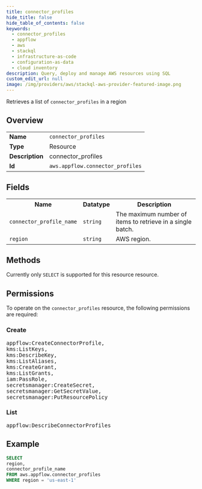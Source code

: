 ```yaml
---
title: connector_profiles
hide_title: false
hide_table_of_contents: false
keywords:
  - connector_profiles
  - appflow
  - aws
  - stackql
  - infrastructure-as-code
  - configuration-as-data
  - cloud inventory
description: Query, deploy and manage AWS resources using SQL
custom_edit_url: null
image: /img/providers/aws/stackql-aws-provider-featured-image.png
---
```

Retrieves a list of <code>connector_profiles</code> in a region

## Overview
<table><tbody>
<tr><td><b>Name</b></td><td><code>connector_profiles</code></td></tr>
<tr><td><b>Type</b></td><td>Resource</td></tr>
<tr><td><b>Description</b></td><td>connector_profiles</td></tr>
<tr><td><b>Id</b></td><td><code>aws.appflow.connector_profiles</code></td></tr>
</tbody></table>

## Fields
<table><tbody>
<tr><th>Name</th><th>Datatype</th><th>Description</th></tr>
<tr><td><code>connector_profile_name</code></td><td><code>string</code></td><td>The maximum number of items to retrieve in a single batch.</td></tr>
<tr><td><code>region</code></td><td><code>string</code></td><td>AWS region.</td></tr>

</tbody></table>

## Methods
Currently only <code>SELECT</code> is supported for this resource resource.

## Permissions

To operate on the <code>connector_profiles</code> resource, the following permissions are required:

### Create
<pre>
appflow:CreateConnectorProfile,
kms:ListKeys,
kms:DescribeKey,
kms:ListAliases,
kms:CreateGrant,
kms:ListGrants,
iam:PassRole,
secretsmanager:CreateSecret,
secretsmanager:GetSecretValue,
secretsmanager:PutResourcePolicy</pre>

### List
<pre>
appflow:DescribeConnectorProfiles</pre>


## Example
```sql
SELECT
region,
connector_profile_name
FROM aws.appflow.connector_profiles
WHERE region = 'us-east-1'
```
